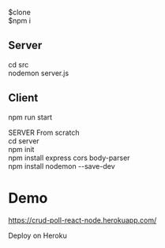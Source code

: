 $clone  
$npm i  


## Server
cd src  
nodemon server.js  

## Client
npm run start  


SERVER From scratch  
cd server  
npm init  
npm install express cors body-parser  
npm install nodemon --save-dev  

# Demo
https://crud-poll-react-node.herokuapp.com/

Deploy on Heroku
